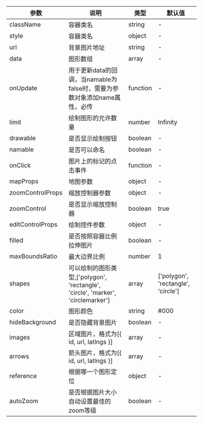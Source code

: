 | 参数 | 说明 | 类型 | 默认值 |
| -- | -- | -- | -- |
| className | 容器类名 | string | - |
| style | 容器类名 | object | - |
| url | 背景图片地址 | string | - |
| data | 图形数组 | array | - |
| onUpdate | 用于更新data的回调，当namable为false时，需要为参数对象添加name属性，必传 | function | - |
| limit | 绘制图形的允许数量 | number | Infinity |
| drawable | 是否显示绘制按钮 | boolean | - |
| namable | 是否可以命名 | boolean | - |
| onClick | 图片上的标记的点击事件 | function | - |
| mapProps | 地图参数 | object | - |
| zoomControlProps | 缩放控制器参数 | object | - |
| zoomControl | 是否显示缩放控制器 | boolean | true |
| editControlProps | 绘制控件参数 | object | - |
| filled | 是否按照容器比例拉伸图片 | boolean | - |
| maxBoundsRatio | 最大边界比例 | number | 1 |
| shapes | 可以绘制的图形类型,['polygon', 'rectangle', 'circle', 'marker', 'circlemarker'] | array | ['polygon', 'rectangle', 'circle'] |
| color | 图形颜色 | string | #000 |
| hideBackground | 是否隐藏背景图片 | boolean | - |
| images | 区域图片，格式为[{ id, url, latlngs }] | array | - |
| arrows | 箭头图片，格式为[{ id, url, latlngs }] | array | - |
| reference | 根据哪一个图形定位 | object | - |
| autoZoom | 是否根据图片大小自动设置最佳的zoom等级 | boolean | - |
